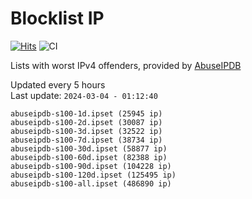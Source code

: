 # Blocklist IP

[![Hits](https://hits.seeyoufarm.com/api/count/incr/badge.svg?url=https%3A%2F%2Fgithub.com%2Fborestad%2Fblocklist-ip%2F&count_bg=%2379C83D&title_bg=%23555555&icon=&icon_color=%23E7E7E7&title=hits&edge_flat=false)](https://hits.seeyoufarm.com)  ![CI](https://img.shields.io/github/workflow/status/borestad/blocklist-ip/CI?style=flat-square)

Lists with worst IPv4 offenders, provided by [AbuseIPDB](https://www.abuseipdb.com/)

<!-- FOOTER-PLACEHOLDER -->
Updated every 5 hours<br>
Last update: `2024-03-04 - 01:12:40`
```
abuseipdb-s100-1d.ipset (25945 ip)
abuseipdb-s100-2d.ipset (30087 ip)
abuseipdb-s100-3d.ipset (32522 ip)
abuseipdb-s100-7d.ipset (38734 ip)
abuseipdb-s100-30d.ipset (58877 ip)
abuseipdb-s100-60d.ipset (82388 ip)
abuseipdb-s100-90d.ipset (104228 ip)
abuseipdb-s100-120d.ipset (125495 ip)
abuseipdb-s100-all.ipset (486890 ip)
```
